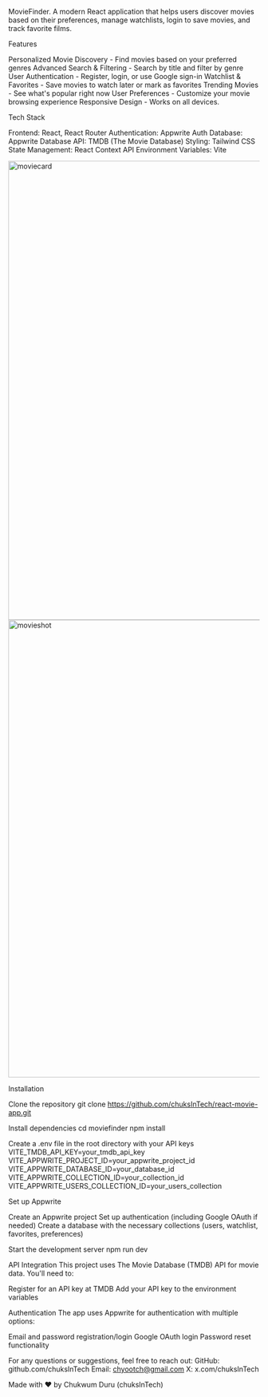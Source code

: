 MovieFinder.
A modern React application that helps users discover movies based on their preferences, manage watchlists, login to save movies, and track favorite films.

Features

Personalized Movie Discovery - Find movies based on your preferred genres
Advanced Search & Filtering - Search by title and filter by genre
User Authentication - Register, login, or use Google sign-in
Watchlist & Favorites - Save movies to watch later or mark as favorites
Trending Movies - See what's popular right now
User Preferences - Customize your movie browsing experience
Responsive Design - Works on all devices.

Tech Stack

Frontend: React, React Router
Authentication: Appwrite Auth
Database: Appwrite Database
API: TMDB (The Movie Database)
Styling: Tailwind CSS
State Management: React Context API
Environment Variables: Vite

<img width="920" alt="moviecard" src="https://github.com/user-attachments/assets/a2b87d48-2b2a-4b91-91e3-80d15f2d8c80" />
<img width="917" alt="movieshot" src="https://github.com/user-attachments/assets/e629db6c-7939-4053-bb8a-93d668f1f00c" />

Installation

Clone the repository
git clone https://github.com/chuksInTech/react-movie-app.git

Install dependencies
cd moviefinder
npm install

Create a .env file in the root directory with your API keys
VITE_TMDB_API_KEY=your_tmdb_api_key
VITE_APPWRITE_PROJECT_ID=your_appwrite_project_id
VITE_APPWRITE_DATABASE_ID=your_database_id
VITE_APPWRITE_COLLECTION_ID=your_collection_id
VITE_APPWRITE_USERS_COLLECTION_ID=your_users_collection

Set up Appwrite

Create an Appwrite project
Set up authentication (including Google OAuth if needed)
Create a database with the necessary collections (users, watchlist, favorites, preferences)

Start the development server
npm run dev

API Integration
This project uses The Movie Database (TMDB) API for movie data. You'll need to:

Register for an API key at TMDB
Add your API key to the environment variables

Authentication
The app uses Appwrite for authentication with multiple options:

Email and password registration/login
Google OAuth login
Password reset functionality

For any questions or suggestions, feel free to reach out:
GitHub: github.com/chuksInTech
Email: chyootch@gmail.com
X: x.com/chuksInTech

Made with ❤️ by Chukwum Duru (chuksInTech)

